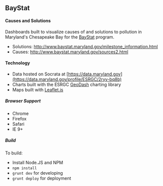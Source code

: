 ## BayStat

#### Causes and Solutions

Dashboards built to visualize causes of and solutions to pollution in Maryland's Chesapeake Bay for the [BayStat](http://www.baystat.maryland.gov/) program. 

- Solutions: http://www.baystat.maryland.gov/milestone_information.html
- Causes: http://www.baystat.maryland.gov/sources2.html

#### Technology

* Data hosted on Socrata at [https://data.maryland.gov](https://data.maryland.gov/profile/ESRGC/2ryv-bq8b)
* Charts built with the ESRGC [GeoDash](https://github.com/esrgc/geodash) charting library 
* Maps built with [Leaflet.js](https://github.com/Leaflet/Leaflet)

##### Browser Support

* Chrome
* Firefox
* Safari
* IE 9+

##### Build

To build:

* Install Node.JS and NPM
* `npm install`
* `grunt dev` for developing
* `grunt deploy` for deployment
